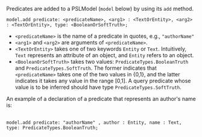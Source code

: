 Predicates are added to a PSLModel (`model` below) by using its `add` method. <br/>

`model.add predicate: <predicateName>, <arg1> : <TextOrEntity>, <arg2> : <TextOrEntity>, type: <BooleanOrSoftTruth>;`<br/>

* `<predicateName>` is the name of a predicate in quotes, e.g., `"authorName"`
* `<arg1>` and `<arg2>` are arguments of `<predicateName>`.
* `<TextOrEntity>` takes one of two keywords `Entity` or `Text`. Intuitively, `Text` represents an attribute of an object, and `Entity` refers to an object.
* `<BooleanOrSoftTruth>` takes two values: `PredicateTypes.BooleanTruth` and `PredicateTypes.SoftTruth`. The former indicates that `<predicateName>` takes one of the two values in {0,1}, and the latter indicates it takes any value in the range [0,1]. A query predicate whose value is to be inferred should have type `PredicateTypes.SoftTruth`.  

An example of a declaration of a predicate that represents an author's name is: <br/><br/>

`model.add predicate: "authorName" , author : Entity, name : Text, type: PredicateTypes.BooleanTruth;`

